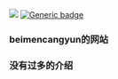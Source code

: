 ![](https://komarev.com/ghpvc/?username=your-github-username&label=Number+of+tours) [![Generic badge](https://img.shields.io/badge/开源-YES-<COLOR>.svg)](https://shields.io/)
### beimencangyun的网站
### 没有过多的介绍

